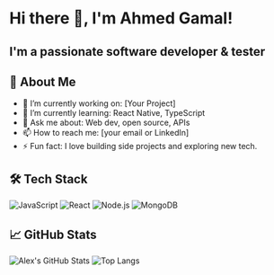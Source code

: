 <h1 algin="center">Hi there 👋, I'm Ahmed Gamal!</h1>

## I'm a passionate software developer & tester

## 🚀 About Me

- 🔭 I’m currently working on: [Your Project]
- 🌱 I’m currently learning: React Native, TypeScript
- 💬 Ask me about: Web dev, open source, APIs
- 📫 How to reach me: [your email or LinkedIn]
- ⚡ Fun fact: I love building side projects and exploring new tech.

## 🛠️ Tech Stack

![JavaScript](https://img.shields.io/badge/-JavaScript-black?style=flat-square&logo=javascript)
![React](https://img.shields.io/badge/-React-black?style=flat-square&logo=react)
![Node.js](https://img.shields.io/badge/-Node.js-black?style=flat-square&logo=node.js)
![MongoDB](https://img.shields.io/badge/-MongoDB-black?style=flat-square&logo=mongodb)

## 📈 GitHub Stats

![Alex's GitHub Stats](https://github-readme-stats.vercel.app/api?username=alexdev&show_icons=true&theme=github_dark)
![Top Langs](https://github-readme-stats.vercel.app/api/top-langs/?username=alexdev&layout=compact&theme=github_dark)
